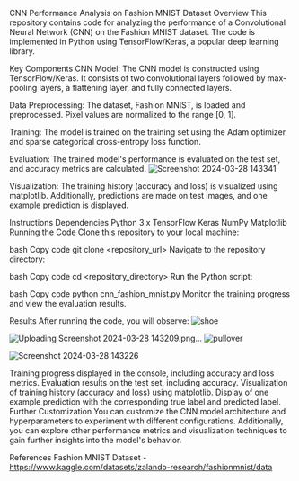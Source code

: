 CNN Performance Analysis on Fashion MNIST Dataset
Overview
This repository contains code for analyzing the performance of a Convolutional Neural Network (CNN) on the Fashion MNIST dataset. The code is implemented in Python using TensorFlow/Keras, a popular deep learning library.

Key Components
CNN Model: The CNN model is constructed using TensorFlow/Keras. It consists of two convolutional layers followed by max-pooling layers, a flattening layer, and fully connected layers.

Data Preprocessing: The dataset, Fashion MNIST, is loaded and preprocessed. Pixel values are normalized to the range [0, 1].

Training: The model is trained on the training set using the Adam optimizer and sparse categorical cross-entropy loss function.

Evaluation: The trained model's performance is evaluated on the test set, and accuracy metrics are calculated.
![Screenshot 2024-03-28 143341](https://github.com/DarshanAnand007/DL-CV_Lab-ENG21AM0028/assets/93935699/f1fb7f8c-cdbe-4033-ae09-ba8fac8fb5a6)


Visualization: The training history (accuracy and loss) is visualized using matplotlib. Additionally, predictions are made on test images, and one example prediction is displayed.

Instructions
Dependencies
Python 3.x
TensorFlow
Keras
NumPy
Matplotlib
Running the Code
Clone this repository to your local machine:

bash
Copy code
git clone <repository_url>
Navigate to the repository directory:

bash
Copy code
cd <repository_directory>
Run the Python script:

bash
Copy code
python cnn_fashion_mnist.py
Monitor the training progress and view the evaluation results.

Results
After running the code, you will observe:
![shoe](https://github.com/DarshanAnand007/DL-CV_Lab-ENG21AM0028/assets/93935699/5c0665bb-977d-4c7b-ba17-334b5fa74a83)

![Uploading Screenshot 2024-03-28 143209.png…]()
![pullover](https://github.com/DarshanAnand007/DL-CV_Lab-ENG21AM0028/assets/93935699/05469efb-1014-4464-ab48-bbd99d6ec88f)

![Screenshot 2024-03-28 143226](https://github.com/DarshanAnand007/DL-CV_Lab-ENG21AM0028/assets/93935699/70139179-93cf-4968-a58c-cc42c25991c0)


Training progress displayed in the console, including accuracy and loss metrics.
Evaluation results on the test set, including accuracy.
Visualization of training history (accuracy and loss) using matplotlib.
Display of one example prediction with the corresponding true label and predicted label.
Further Customization
You can customize the CNN model architecture and hyperparameters to experiment with different configurations. Additionally, you can explore other performance metrics and visualization techniques to gain further insights into the model's behavior.

References
Fashion MNIST Dataset - https://www.kaggle.com/datasets/zalando-research/fashionmnist/data
